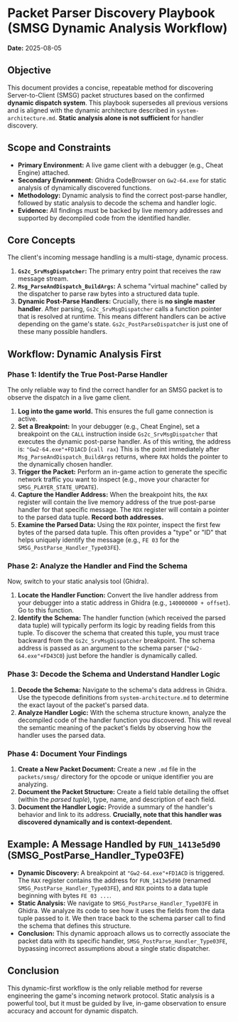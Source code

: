 # Packet Parser Discovery Playbook (SMSG Dynamic Analysis Workflow)

**Date:** 2025-08-05

## Objective

This document provides a concise, repeatable method for discovering Server-to-Client (SMSG) packet structures based on the confirmed **dynamic dispatch system**. This playbook supersedes all previous versions and is aligned with the dynamic architecture described in `system-architecture.md`. **Static analysis alone is not sufficient** for handler discovery.

## Scope and Constraints

*   **Primary Environment:** A live game client with a debugger (e.g., Cheat Engine) attached.
*   **Secondary Environment:** Ghidra CodeBrowser on `Gw2-64.exe` for static analysis of dynamically discovered functions.
*   **Methodology:** Dynamic analysis to find the correct post-parse handler, followed by static analysis to decode the schema and handler logic.
*   **Evidence:** All findings must be backed by live memory addresses and supported by decompiled code from the identified handler.

## Core Concepts

The client's incoming message handling is a multi-stage, dynamic process.

1.  **`Gs2c_SrvMsgDispatcher`:** The primary entry point that receives the raw message stream.
2.  **`Msg_ParseAndDispatch_BuildArgs`:** A schema "virtual machine" called by the dispatcher to parse raw bytes into a structured data tuple.
3.  **Dynamic Post-Parse Handlers:** Crucially, there is **no single master handler**. After parsing, `Gs2c_SrvMsgDispatcher` calls a function pointer that is resolved at runtime. This means different handlers can be active depending on the game's state. `Gs2c_PostParseDispatcher` is just one of these many possible handlers.

## Workflow: Dynamic Analysis First

### Phase 1: Identify the True Post-Parse Handler

The only reliable way to find the correct handler for an SMSG packet is to observe the dispatch in a live game client.

1.  **Log into the game world.** This ensures the full game connection is active.
2.  **Set a Breakpoint:** In your debugger (e.g., Cheat Engine), set a breakpoint on the `CALL` instruction inside `Gs2c_SrvMsgDispatcher` that executes the dynamic post-parse handler. As of this writing, the address is:
    `"Gw2-64.exe"+FD1ACD` (`call rax`)
    This is the point immediately after `Msg_ParseAndDispatch_BuildArgs` returns, where `RAX` holds the pointer to the dynamically chosen handler.
3.  **Trigger the Packet:** Perform an in-game action to generate the specific network traffic you want to inspect (e.g., move your character for `SMSG_PLAYER_STATE_UPDATE`).
4.  **Capture the Handler Address:** When the breakpoint hits, the `RAX` register will contain the live memory address of the true post-parse handler for that specific message. The `RDX` register will contain a pointer to the parsed data tuple. **Record both addresses.**
5.  **Examine the Parsed Data:** Using the `RDX` pointer, inspect the first few bytes of the parsed data tuple. This often provides a "type" or "ID" that helps uniquely identify the message (e.g., `FE 03` for the `SMSG_PostParse_Handler_Type03FE`).

### Phase 2: Analyze the Handler and Find the Schema

Now, switch to your static analysis tool (Ghidra).

1.  **Locate the Handler Function:** Convert the live handler address from your debugger into a static address in Ghidra (e.g., `140000000 + offset`). Go to this function.
2.  **Identify the Schema:** The handler function (which received the parsed data tuple) will typically perform its logic by reading fields from this tuple. To discover the schema that created this tuple, you must trace backward from the `Gs2c_SrvMsgDispatcher` breakpoint. The schema address is passed as an argument to the schema parser (`"Gw2-64.exe"+FD43C0`) just before the handler is dynamically called.

### Phase 3: Decode the Schema and Understand Handler Logic

1.  **Decode the Schema:** Navigate to the schema's data address in Ghidra. Use the typecode definitions from `system-architecture.md` to determine the exact layout of the packet's parsed data.
2.  **Analyze Handler Logic:** With the schema structure known, analyze the decompiled code of the handler function you discovered. This will reveal the semantic meaning of the packet's fields by observing how the handler uses the parsed data.

### Phase 4: Document Your Findings

1.  **Create a New Packet Document:** Create a new `.md` file in the `packets/smsg/` directory for the opcode or unique identifier you are analyzing.
2.  **Document the Packet Structure:** Create a field table detailing the offset (within the *parsed tuple*), type, name, and description of each field.
3.  **Document the Handler Logic:** Provide a summary of the handler's behavior and link to its address. **Crucially, note that this handler was discovered dynamically and is context-dependent.**

## Example: A Message Handled by `FUN_1413e5d90` (SMSG_PostParse_Handler_Type03FE)

*   **Dynamic Discovery:** A breakpoint at `"Gw2-64.exe"+FD1ACD` is triggered. The `RAX` register contains the address for `FUN_1413e5d90` (renamed `SMSG_PostParse_Handler_Type03FE`), and `RDX` points to a data tuple beginning with bytes `FE 03 ...`.
*   **Static Analysis:** We navigate to `SMSG_PostParse_Handler_Type03FE` in Ghidra. We analyze its code to see how it uses the fields from the data tuple passed to it. We then trace back to the schema parser call to find the schema that defines this structure.
*   **Conclusion:** This dynamic approach allows us to correctly associate the packet data with its specific handler, `SMSG_PostParse_Handler_Type03FE`, bypassing incorrect assumptions about a single static dispatcher.

## Conclusion

This dynamic-first workflow is the only reliable method for reverse engineering the game's incoming network protocol. Static analysis is a powerful tool, but it must be guided by live, in-game observation to ensure accuracy and account for dynamic dispatch.